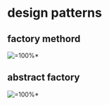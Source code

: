# design patterns
## factory methord

![=100%*](https://upload.wikimedia.org/wikipedia/commons/4/43/W3sDesign_Factory_Method_Design_Pattern_UML.jpg)

## abstract factory

![=100%*](https://upload.wikimedia.org/wikipedia/commons/a/aa/W3sDesign_Abstract_Factory_Design_Pattern_UML.jpg)










